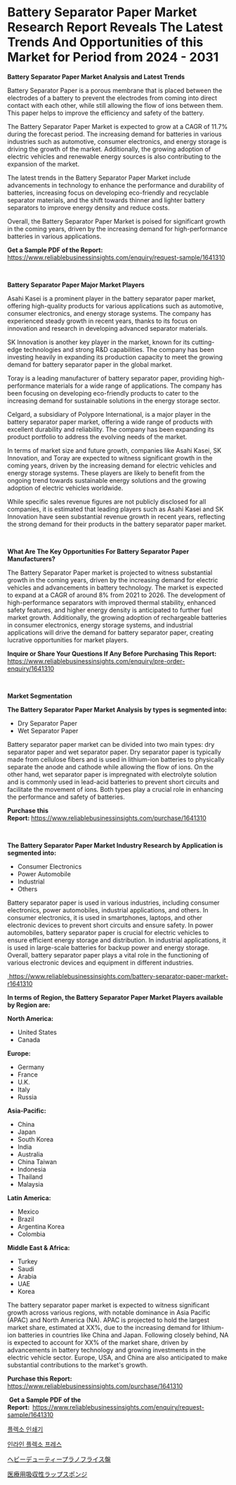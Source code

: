 <p><h1>Battery Separator Paper Market Research Report Reveals The Latest Trends And Opportunities of this Market for Period from 2024 - 2031</h1></p><p><strong>Battery Separator Paper Market Analysis and Latest Trends</strong></p>
<p><p>Battery Separator Paper is a porous membrane that is placed between the electrodes of a battery to prevent the electrodes from coming into direct contact with each other, while still allowing the flow of ions between them. This paper helps to improve the efficiency and safety of the battery.</p><p>The Battery Separator Paper Market is expected to grow at a CAGR of 11.7% during the forecast period. The increasing demand for batteries in various industries such as automotive, consumer electronics, and energy storage is driving the growth of the market. Additionally, the growing adoption of electric vehicles and renewable energy sources is also contributing to the expansion of the market.</p><p>The latest trends in the Battery Separator Paper Market include advancements in technology to enhance the performance and durability of batteries, increasing focus on developing eco-friendly and recyclable separator materials, and the shift towards thinner and lighter battery separators to improve energy density and reduce costs.</p><p>Overall, the Battery Separator Paper Market is poised for significant growth in the coming years, driven by the increasing demand for high-performance batteries in various applications.</p></p>
<p><strong>Get a Sample PDF of the Report:&nbsp;</strong> <a href="https://www.reliablebusinessinsights.com/enquiry/request-sample/1641310">https://www.reliablebusinessinsights.com/enquiry/request-sample/1641310</a></p>
<p>&nbsp;</p>
<p><strong>Battery Separator Paper Major Market Players</strong></p>
<p><p>Asahi Kasei is a prominent player in the battery separator paper market, offering high-quality products for various applications such as automotive, consumer electronics, and energy storage systems. The company has experienced steady growth in recent years, thanks to its focus on innovation and research in developing advanced separator materials.</p><p>SK Innovation is another key player in the market, known for its cutting-edge technologies and strong R&D capabilities. The company has been investing heavily in expanding its production capacity to meet the growing demand for battery separator paper in the global market.</p><p>Toray is a leading manufacturer of battery separator paper, providing high-performance materials for a wide range of applications. The company has been focusing on developing eco-friendly products to cater to the increasing demand for sustainable solutions in the energy storage sector.</p><p>Celgard, a subsidiary of Polypore International, is a major player in the battery separator paper market, offering a wide range of products with excellent durability and reliability. The company has been expanding its product portfolio to address the evolving needs of the market.</p><p>In terms of market size and future growth, companies like Asahi Kasei, SK Innovation, and Toray are expected to witness significant growth in the coming years, driven by the increasing demand for electric vehicles and energy storage systems. These players are likely to benefit from the ongoing trend towards sustainable energy solutions and the growing adoption of electric vehicles worldwide.</p><p>While specific sales revenue figures are not publicly disclosed for all companies, it is estimated that leading players such as Asahi Kasei and SK Innovation have seen substantial revenue growth in recent years, reflecting the strong demand for their products in the battery separator paper market.</p></p>
<p>&nbsp;</p>
<p><strong>What Are The Key Opportunities For Battery Separator Paper Manufacturers?</strong></p>
<p><p>The Battery Separator Paper market is projected to witness substantial growth in the coming years, driven by the increasing demand for electric vehicles and advancements in battery technology. The market is expected to expand at a CAGR of around 8% from 2021 to 2026. The development of high-performance separators with improved thermal stability, enhanced safety features, and higher energy density is anticipated to further fuel market growth. Additionally, the growing adoption of rechargeable batteries in consumer electronics, energy storage systems, and industrial applications will drive the demand for battery separator paper, creating lucrative opportunities for market players.</p></p>
<p><strong>Inquire or Share Your Questions If Any Before Purchasing This Report:</strong> <a href="https://www.reliablebusinessinsights.com/enquiry/pre-order-enquiry/1641310">https://www.reliablebusinessinsights.com/enquiry/pre-order-enquiry/1641310</a></p>
<p>&nbsp;</p>
<p><strong>Market Segmentation</strong></p>
<p><strong>The Battery Separator Paper Market Analysis by types is segmented into:</strong></p>
<p><ul><li>Dry Separator Paper</li><li>Wet Separator Paper</li></ul></p>
<p><p>Battery separator paper market can be divided into two main types: dry separator paper and wet separator paper. Dry separator paper is typically made from cellulose fibers and is used in lithium-ion batteries to physically separate the anode and cathode while allowing the flow of ions. On the other hand, wet separator paper is impregnated with electrolyte solution and is commonly used in lead-acid batteries to prevent short circuits and facilitate the movement of ions. Both types play a crucial role in enhancing the performance and safety of batteries.</p></p>
<p><strong>Purchase this Report:&nbsp;</strong><a href="https://www.reliablebusinessinsights.com/purchase/1641310">https://www.reliablebusinessinsights.com/purchase/1641310</a></p>
<p>&nbsp;</p>
<p><strong>The Battery Separator Paper Market Industry Research by Application is segmented into:</strong></p>
<p><ul><li>Consumer Electronics</li><li>Power Automobile</li><li>Industrial</li><li>Others</li></ul></p>
<p><p>Battery separator paper is used in various industries, including consumer electronics, power automobiles, industrial applications, and others. In consumer electronics, it is used in smartphones, laptops, and other electronic devices to prevent short circuits and ensure safety. In power automobiles, battery separator paper is crucial for electric vehicles to ensure efficient energy storage and distribution. In industrial applications, it is used in large-scale batteries for backup power and energy storage. Overall, battery separator paper plays a vital role in the functioning of various electronic devices and equipment in different industries.</p></p>
<p><a href="https://www.reliablebusinessinsights.com/battery-separator-paper-market-r1641310">&nbsp;https://www.reliablebusinessinsights.com/battery-separator-paper-market-r1641310</a></p>
<p><strong>In terms of Region, the Battery Separator Paper Market Players available by Region are:</strong></p>
<p>
    <p> <strong> North America: </strong>
        <ul>
            <li>United States</li>
            <li>Canada</li>
        </ul>
        </p> 
    <p> <strong> Europe: </strong>
        <ul>
            <li>Germany</li>
            <li>France</li>
            <li>U.K.</li>
            <li>Italy</li>
            <li>Russia</li>
        </ul>
        </p> 
    <p> <strong> Asia-Pacific: </strong>
        <ul>
            <li>China</li>
            <li>Japan</li>
            <li>South Korea</li>
            <li>India</li>
            <li>Australia</li>
            <li>China Taiwan</li>
            <li>Indonesia</li>
            <li>Thailand</li>
            <li>Malaysia</li>
        </ul>
        </p> 
    <p> <strong> Latin America: </strong>
        <ul>
            <li>Mexico</li>
            <li>Brazil</li>
            <li>Argentina Korea</li>
            <li>Colombia</li>
        </ul>
        </p> 
    <p> <strong> Middle East & Africa: </strong>
        <ul>
            <li>Turkey</li>
            <li>Saudi</li>
            <li>Arabia</li>
            <li>UAE</li>
            <li>Korea</li>
        </ul>
    </p>
    </p>
<p><p>The battery separator paper market is expected to witness significant growth across various regions, with notable dominance in Asia Pacific (APAC) and North America (NA). APAC is projected to hold the largest market share, estimated at XX%, due to the increasing demand for lithium-ion batteries in countries like China and Japan. Following closely behind, NA is expected to account for XX% of the market share, driven by advancements in battery technology and growing investments in the electric vehicle sector. Europe, USA, and China are also anticipated to make substantial contributions to the market's growth.</p></p>
<p><strong>Purchase this Report: </strong><a href="https://www.reliablebusinessinsights.com/purchase/1641310">https://www.reliablebusinessinsights.com/purchase/1641310</a></p>
<p>&nbsp;<strong>Get a Sample PDF of the Report:&nbsp;&nbsp;</strong><a href="https://www.reliablebusinessinsights.com/enquiry/request-sample/1641310">https://www.reliablebusinessinsights.com/enquiry/request-sample/1641310</a></p>
<p><strong></strong></p>
<p><p><a href="https://medium.com/@basmakahin54/%ED%94%8C%EB%A0%89%EC%86%8C-%EC%9D%B8%EC%87%84-%ED%94%84%EB%A0%88%EC%8A%A4-%EC%8B%9C%EC%9E%A5-%EC%97%AD%ED%95%99%EA%B3%BC-%EC%84%B1%EC%9E%A5-%EB%8F%99%EB%A0%A5%EC%9D%84-%EB%B6%84%EC%84%9D%ED%95%98%EA%B3%A0-2024%EB%85%84%EB%B6%80%ED%84%B0-2031%EB%85%84%EA%B9%8C%EC%A7%80-%EC%98%88%EC%B8%A1%ED%95%A9%EB%8B%88%EB%8B%A4-8f19985efbf0">플렉소 인쇄기</a></p><p><a href="https://medium.com/@basmakahin54/%EC%9D%B8%EB%9D%BC%EC%9D%B8-%ED%94%8C%EB%A0%89%EC%86%8C-%ED%94%84%EB%A0%88%EC%8A%A4-%EC%8B%9C%EC%9E%A5-%EA%B7%9C%EB%AA%A8-%EC%8B%9C%EC%9E%A5-%EC%84%B8%EB%B6%84%ED%99%94-%EC%8B%9C%EC%9E%A5-%EB%8F%99%ED%96%A5-%EB%B0%8F-%EC%84%B1%EC%9E%A5-%EB%B6%84%EC%84%9D-%EC%98%88%EC%B8%A1-2031%EB%85%84%EA%B9%8C%EC%A7%80-f5e65f5ac6bf">인라인 플렉소 프레스</a></p><p><a href="https://medium.com/@ethantreutel/%E3%82%B0%E3%83%AD%E3%83%BC%E3%83%90%E3%83%AB%E9%87%8D%E5%BD%B9%E3%83%97%E3%83%A9%E3%83%8E%E3%83%9F%E3%83%AA%E3%83%B3%E3%82%B0%E3%83%9E%E3%82%B7%E3%83%B3%E5%B8%82%E5%A0%B4%E3%82%BB%E3%82%AF%E3%82%BF%E3%83%BC-%E7%A8%AE%E9%A1%9E-%E3%82%A2%E3%83%97%E3%83%AA%E3%82%B1%E3%83%BC%E3%82%B7%E3%83%A7%E3%83%B3-%E5%B8%82%E5%A0%B4%E3%83%97%E3%83%AC%E3%83%BC%E3%83%A4%E3%83%BC%E3%81%AE%E6%88%A6%E7%95%A5-%E5%9C%B0%E5%9F%9F%E3%81%AE%E6%88%90%E9%95%B7insights-%E3%81%8A%E3%82%88%E3%81%B3%E5%B0%86%E6%9D%A5%E3%81%AE%E4%BA%88%E6%B8%AC-2024%E5%B9%B4-2031%E5%B9%B4-27b5ed19b592">ヘビーデューティープラノフライス盤</a></p><p><a href="https://medium.com/@ethantreutel/%E5%8C%BB%E7%99%82%E7%94%A8%E5%90%B8%E5%8F%8E%E6%80%A7%E3%83%A9%E3%83%83%E3%83%97%E3%82%B9%E3%83%9D%E3%83%B3%E3%82%B8%E3%81%AE%E5%B8%82%E5%A0%B4%E3%82%B7%E3%82%A7%E3%82%A2-%E3%82%B5%E3%82%A4%E3%82%BA-%E3%83%88%E3%83%AC%E3%83%B3%E3%83%89-%E7%94%A3%E6%A5%AD%E5%88%86%E6%9E%90%E3%83%AC%E3%83%9D%E3%83%BC%E3%83%88-%E5%BF%9C%E7%94%A8%E5%88%A5-%E7%97%85%E9%99%A2-%E3%82%AF%E3%83%AA%E3%83%8B%E3%83%83%E3%82%AF-%E3%81%9D%E3%81%AE%E4%BB%96-%E3%82%BF%E3%82%A4%E3%83%97%E5%88%A5-%E7%84%A1%E8%8F%8C%E3%82%B9%E3%83%9D%E3%83%B3%E3%82%B8-%E9%9D%9E%E6%BB%85%E8%8F%8C%E3%82%B9%E3%83%9D%E3%83%B3%E3%82%B8-%E3%81%8A%E3%82%88%E3%81%B32024%E5%B9%B4%E3%81%8B%E3%82%892031%E5%B9%B4%E3%81%BE%E3%81%A7%E3%81%AE%E4%BA%88%E6%B8%AC-4eab85e70d3d">医療用吸収性ラップスポンジ</a></p></p>
